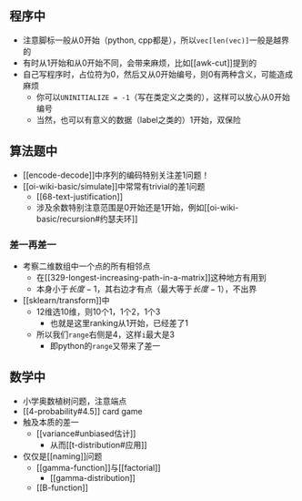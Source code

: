 ## 程序中
- 注意脚标一般从0开始（python, cpp都是），所以`vec[len(vec)]`一般是越界的
- 有时从1开始和从0开始不同，会带来麻烦，比如[[awk-cut]]提到的
- 自己写程序时，占位符为0，然后又从0开始编号，则0有两种含义，可能造成麻烦
    - 你可以`UNINITIALIZE = -1`（写在类定义之类的），这样可以放心从0开始编号
    - 当然，也可以有意义的数据（label之类的）1开始，双保险
## 算法题中
- [[encode-decode]]中序列的编码特别关注差1问题！
- [[oi-wiki-basic/simulate]]中常常有trivial的差1问题
  - [[68-text-justification]]
  - 涉及余数特别注意范围是0开始还是1开始，例如[[oi-wiki-basic/recursion#约瑟夫环]]
### 差一再差一
- 考察二维数组中一个点的所有相邻点
  - 在[[329-longest-increasing-path-in-a-matrix]]这种地方有用到
  - 本身小于$长度-1$，其右边才有点（最大等于$长度-1$），不出界
- [[sklearn/transform]]中
  - 12维选10维，则10个1，1个2，1个3
    - 也就是这里ranking从1开始，已经差了1
  - 所以我们`range`右侧是4，这样`i`最大是3
    - 即python的`range`又带来了差一
## 数学中
- 小学奥数植树问题，注意端点
- [[4-probability#4.5]] card game
- 触及本质的差一
  - [[variance#unbiased估计]]
    - 从而[[t-distribution#应用]]
- 仅仅是[[naming]]问题
  - [[gamma-function]]与[[factorial]]
    - [[gamma-distribution]]
  - [[B-function]]